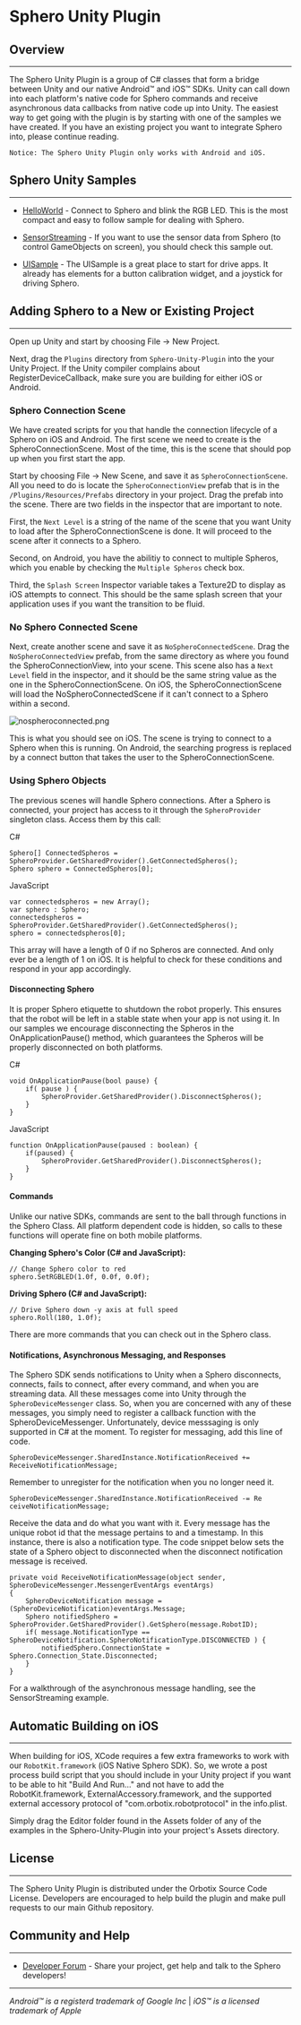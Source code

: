 # Sphero Unity Plugin

## Overview

---

The Sphero Unity Plugin is a group of C# classes that form a bridge between Unity and our native Android™ and iOS™ SDKs.  Unity can call down into each platform's native code for Sphero commands and receive asynchronous data callbacks from native code up into Unity.  The easiest way to get going with the plugin is by starting with one of the samples we have created. If you have an existing project you want to integrate Sphero into, please continue reading. 

	Notice: The Sphero Unity Plugin only works with Android and iOS.
	
## Sphero Unity Samples

---

* [HelloWorld](https://github.com/orbotix/Sphero-Unity-Plugin/tree/master/ExampleProject/HelloWorld) - Connect to Sphero and blink the RGB LED.  This is the most compact and easy to follow sample for dealing with Sphero. 
 
* [SensorStreaming](https://github.com/orbotix/Sphero-Unity-Plugin/tree/master/ExampleProject/SensorStreaming) - If you want to use the sensor data from Sphero (to control GameObjects on screen), you should check this sample out. 

* [UISample](https://github.com/orbotix/Sphero-Unity-Plugin/tree/master/ExampleProject/RobotUISample) - The UISample is a great place to start for drive apps.  It already has elements for a button calibration widget, and a joystick for driving Sphero.		
	
## Adding Sphero to a New or Existing Project

---

Open up Unity and start by choosing File -> New Project.

Next, drag the `Plugins` directory from `Sphero-Unity-Plugin` into the your Unity Project.  If the Unity compiler complains about RegisterDeviceCallback, make sure you are building for either iOS or Android.

### Sphero Connection Scene

We have created scripts for you that handle the connection lifecycle of a Sphero on iOS and Android. The first scene we need to create is the SpheroConnectionScene.  Most of the time, this is the scene that should pop up when you first start the app.  

Start by choosing File -> New Scene, and save it as `SpheroConnectionScene`.  All you need to do is locate the `SpheroConnectionView` prefab that is in the `/Plugins/Resources/Prefabs` directory in your project.  Drag the prefab into the scene.  There are two fields in the inspector that are important to note.  

First, the `Next Level` is a string of the name of the scene that you want Unity to load after the SpheroConnectionScene is done.  It will proceed to the scene after it connects to a Sphero.   

Second, on Android, you have the abilitiy to connect to multiple Spheros, which you enable by checking the `Multiple Spheros` check box. 

Third, the `Splash Screen` Inspector variable takes a Texture2D to display as iOS attempts to connect.  This should be the same splash screen that your application uses if you want the transition to be fluid.

### No Sphero Connected Scene

Next, create another scene and save it as `NoSpheroConnectedScene`.  Drag the `NoSpheroConnectedView` prefab, from the same directory as where you found the SpheroConnectionView, into your scene.  This scene also has a `Next Level` field in the inspector, and it should be the same string value as the one in the SpheroConnectionScene.  On iOS, the SpheroConnectionScene will load the NoSpheroConnectedScene if it can't connect to a Sphero within a second.

![nospheroconnected.png](https://github.com/orbotix/Sphero-Unity-Plugin/raw/master/assets/image01.png)

This is what you should see on iOS.  The scene is trying to connect to a Sphero when this is running.  On Android, the searching progress is replaced by a connect button that takes the user to the SpheroConnectionScene.

### Using Sphero Objects

The previous scenes will handle Sphero connections.  After a Sphero is connected, your project has access to it through the `SpheroProvider` singleton class.  Access them by this call:

C#

	Sphero[] ConnectedSpheros = SpheroProvider.GetSharedProvider().GetConnectedSpheros();
	Sphero sphero = ConnectedSpheros[0];

JavaScript

	var connectedspheros = new Array();
	var sphero : Sphero;
	connectedspheros = SpheroProvider.GetSharedProvider().GetConnectedSpheros();
	sphero = connectedspheros[0];
		
This array will have a length of 0 if no Spheros are connected. And only ever be a length of 1 on iOS.  It is helpful to check for these conditions and respond in your app accordingly. 

#### Disconnecting Sphero

It is proper Sphero etiquette to shutdown the robot properly.  This ensures that the robot will be left in a stable state when your app is not using it.  In our samples we encourage disconnecting the Spheros in the OnApplicationPause() method, which guarantees the Spheros will be properly disconnected on both platforms.

C#

	void OnApplicationPause(bool pause) {
		if( pause ) {
			SpheroProvider.GetSharedProvider().DisconnectSpheros();
		}
	}

JavaScript

	function OnApplicationPause(paused : boolean) {
		if(paused) {
			SpheroProvider.GetSharedProvider().DisconnectSpheros();
		}
	}

#### Commands

Unlike our native SDKs, commands are sent to the ball through functions in the Sphero Class. All platform dependent code is hidden, so calls to these functions will operate fine on both mobile platforms.  

**Changing Sphero's Color (C# and JavaScript):**

	// Change Sphero color to red
	sphero.SetRGBLED(1.0f, 0.0f, 0.0f);  
**Driving Sphero (C# and JavaScript):**

	// Drive Sphero down -y axis at full speed
	sphero.Roll(180, 1.0f);  
	
There are more commands that you can check out in the Sphero class. 

#### Notifications, Asynchronous Messaging, and Responses

The Sphero SDK sends notifications to Unity when a Sphero disconnects, connects, fails to connect, after every command, and when you are streaming data.  All these messages come into Unity through the `SpheroDeviceMessenger` class.  So, when you are concerned with any of these messages, you simply need to register a callback function with the SpheroDeviceMessenger.  Unfortunately, device messsaging is only supported in C# at the moment.  To register for messaging, add this line of code.

	SpheroDeviceMessenger.SharedInstance.NotificationReceived += ReceiveNotificationMessage;
	
Remember to unregister for the notification when you no longer need it.

	SpheroDeviceMessenger.SharedInstance.NotificationReceived -= Re	ceiveNotificationMessage;

Receive the data and do what you want with it.  Every message has the unique robot id that the message pertains to and a timestamp.  In this instance, there is also a notification type.  The code snippet below sets the state of a Sphero object to disconnected when the disconnect notification message is received.

	private void ReceiveNotificationMessage(object sender, SpheroDeviceMessenger.MessengerEventArgs eventArgs)
	{
		SpheroDeviceNotification message = (SpheroDeviceNotification)eventArgs.Message;
		Sphero notifiedSphero = SpheroProvider.GetSharedProvider().GetSphero(message.RobotID);
		if( message.NotificationType == SpheroDeviceNotification.SpheroNotificationType.DISCONNECTED ) {
			notifiedSphero.ConnectionState = Sphero.Connection_State.Disconnected;
		}
	}

For a walkthrough of the asynchronous message handling, see the SensorStreaming example.

## Automatic Building on iOS

---
When building for iOS, XCode requires a few extra frameworks to work with our `RobotKit.framework` (iOS Native Sphero SDK).  So, we wrote a post process build script that you should include in your Unity project if you want to be able to hit "Build And Run…" and not have to add the RobotKit.framework, ExternalAccessory.framework, and the supported external accessory protocol of "com.orbotix.robotprotocol" in the info.plist.

Simply drag the Editor folder found in the Assets folder of any of the examples in the Sphero-Unity-Plugin into your project's Assets directory.

## License

---
The Sphero Unity Plugin is distributed under the Orbotix Source Code License.  Developers are encouraged to help build the plugin and make pull requests to our main Github repository.

## Community and Help

---

* [Developer Forum](http://forum.gosphero.com/) - Share your project, get help and talk to the Sphero developers!

---

*Android™ is a registerd trademark of Google Inc* |
*iOS™ is a licensed trademark of Apple*